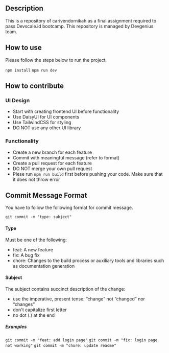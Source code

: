 ## Description
This is a repository of carivendornikah as a final assignment required to pass Devscale.id bootcamp. This repository is managed by Devgenius team.

## How to use
Please follow the steps below to run the project.

``npm install``
``npm run dev``

## How to contribute
### UI Design
- Start with creating frontend UI before functionality
- Use DaisyUI for UI components
- Use TailwindCSS for styling
- DO NOT use any other UI library
### Functionality
- Create a new branch for each feature
- Commit with meaningful message (refer to format)
- Create a pull request for each feature
- DO NOT merge your own pull request
- Plese run ``npm run build`` first before pushing your code. Make sure that it does not throw error
## Commit Message Format
You have to follow the following format for commit message.

``git commit -m "type: subject"``
#### Type
Must be one of the following:

- feat: A new feature
- fix: A bug fix
- chore: Changes to the build process or auxiliary tools and libraries such as documentation generation
#### Subject
The subject contains succinct description of the change:

- use the imperative, present tense: “change” not “changed” nor “changes”
- don't capitalize first letter
- no dot (.) at the end
##### Examples
``git commit -m "feat: add login page"``
``git commit -m "fix: login page not working"``
``git commit -m "chore: update readme"``

